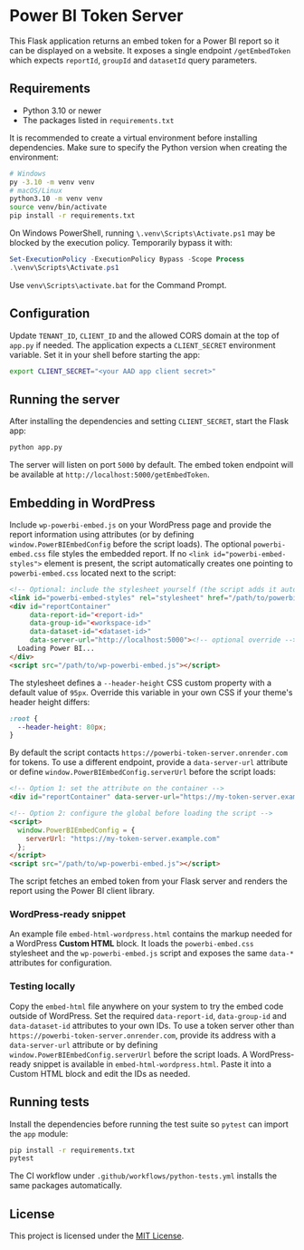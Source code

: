 # Power BI Token Server

This Flask application returns an embed token for a Power BI report so it can be displayed on a website. It exposes a single endpoint `/getEmbedToken` which expects `reportId`, `groupId` and `datasetId` query parameters.

## Requirements

* Python 3.10 or newer
* The packages listed in `requirements.txt`

It is recommended to create a virtual environment before installing dependencies.
Make sure to specify the Python version when creating the environment:

```bash
# Windows
py -3.10 -m venv venv
# macOS/Linux
python3.10 -m venv venv
source venv/bin/activate
pip install -r requirements.txt
```

On Windows PowerShell, running `\.venv\Scripts\Activate.ps1` may be blocked by the execution policy. Temporarily bypass it with:

```powershell
Set-ExecutionPolicy -ExecutionPolicy Bypass -Scope Process
.\venv\Scripts\Activate.ps1
```

Use `venv\Scripts\activate.bat` for the Command Prompt.

## Configuration

Update `TENANT_ID`, `CLIENT_ID` and the allowed CORS domain at the top of `app.py` if needed. The application expects a `CLIENT_SECRET` environment variable. Set it in your shell before starting the app:

```bash
export CLIENT_SECRET="<your AAD app client secret>"
```

## Running the server

After installing the dependencies and setting `CLIENT_SECRET`, start the Flask app:

```bash
python app.py
```

The server will listen on port `5000` by default. The embed token endpoint will be available at `http://localhost:5000/getEmbedToken`.

## Embedding in WordPress

Include `wp-powerbi-embed.js` on your WordPress page and provide the report information using attributes (or by defining `window.PowerBIEmbedConfig` before the script loads). The optional `powerbi-embed.css` file styles the embedded report. If no `<link id="powerbi-embed-styles">` element is present, the script automatically creates one pointing to `powerbi-embed.css` located next to the script:

```html
<!-- Optional: include the stylesheet yourself (the script adds it automatically) -->
<link id="powerbi-embed-styles" rel="stylesheet" href="/path/to/powerbi-embed.css">
<div id="reportContainer"
     data-report-id="<report-id>"
     data-group-id="<workspace-id>"
     data-dataset-id="<dataset-id>"
     data-server-url="http://localhost:5000"><!-- optional override -->
  Loading Power BI...
</div>
<script src="/path/to/wp-powerbi-embed.js"></script>
```

The stylesheet defines a `--header-height` CSS custom property with a default
value of `95px`. Override this variable in your own CSS if your theme's header
height differs:

```css
:root {
  --header-height: 80px;
}
```

By default the script contacts `https://powerbi-token-server.onrender.com` for tokens.
To use a different endpoint, provide a `data-server-url` attribute or define
`window.PowerBIEmbedConfig.serverUrl` before the script loads:

```html
<!-- Option 1: set the attribute on the container -->
<div id="reportContainer" data-server-url="https://my-token-server.example.com"></div>

<!-- Option 2: configure the global before loading the script -->
<script>
  window.PowerBIEmbedConfig = {
    serverUrl: "https://my-token-server.example.com"
  };
</script>
<script src="/path/to/wp-powerbi-embed.js"></script>
```

The script fetches an embed token from your Flask server and renders the report using the Power BI client library.

### WordPress-ready snippet

An example file `embed-html-wordpress.html` contains the markup needed for a WordPress **Custom HTML** block. It loads the `powerbi-embed.css` stylesheet and the `wp-powerbi-embed.js` script and exposes the same `data-*` attributes for configuration.

### Testing locally

Copy the `embed-html` file anywhere on your system to try the embed code outside of WordPress. Set the required `data-report-id`, `data-group-id` and `data-dataset-id` attributes to your own IDs. To use a token server other than `https://powerbi-token-server.onrender.com`, provide its address with a `data-server-url` attribute or by defining `window.PowerBIEmbedConfig.serverUrl` before the script loads.
A WordPress-ready snippet is available in `embed-html-wordpress.html`. Paste it into a Custom HTML block and edit the IDs as needed.

## Running tests

Install the dependencies before running the test suite so `pytest` can import the `app` module:

```bash
pip install -r requirements.txt
pytest
```

The CI workflow under `.github/workflows/python-tests.yml` installs the same packages automatically.

## License

This project is licensed under the [MIT License](LICENSE).
